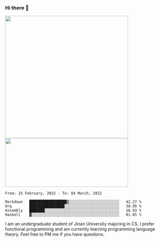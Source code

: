 ### Hi there 👋

<!--
**pe200012/pe200012** is a ✨ _special_ ✨ repository because its `README.md` (this file) appears on your GitHub profile.

Here are some ideas to get you started:

- 🔭 I’m currently working on ...
- 🌱 I’m currently learning ...
- 👯 I’m looking to collaborate on ...
- 🤔 I’m looking for help with ...
- 💬 Ask me about ...
- 📫 How to reach me: ...
- 😄 Pronouns: ...
- ⚡ Fun fact: ...
-->
<p>
    <img width="400em" src="https://github-readme-stats.vercel.app/api?username=pe200012&show_icons=true&icon_color=f44336&title_color=757de8">
    <img width="400em" height="159em" src="https://github-readme-stats.vercel.app/api/top-langs/?username=pe200012&hide=html,cmake,css&title_color=757de8&layout=compact">
</p>

<!--START_SECTION:waka-->
```text
From: 25 February, 2022 - To: 04 March, 2022

Markdown   █████████████████▒░░░░░░░░░░░░░░░░░░░░░░░   42.27 % 
Org        ████████████████░░░░░░░░░░░░░░░░░░░░░░░░░   38.95 % 
Assembly   ███████░░░░░░░░░░░░░░░░░░░░░░░░░░░░░░░░░░   16.93 % 
Haskell    ▓░░░░░░░░░░░░░░░░░░░░░░░░░░░░░░░░░░░░░░░░   01.85 % 
```
<!--END_SECTION:waka-->

I am an undergraduate student of Jinan University majoring in CS. I prefer functional programming and am currently learning programming language theory. Feel free to PM me if you have questions.
